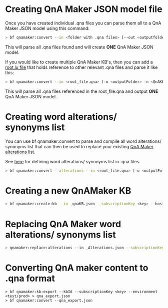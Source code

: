 # Creating QnA Maker JSON model file

Once you have created individual .qna files you can parse them all to a QnA Maker JSON model using this command: 
```bash
> bf qnamaker:convert --in <folder with .qna files> [--out <outputfolder> --name <QnAKBName>]
```

This will parse all .qna files found and will create **ONE** QnA Maker JSON model. 

If you would like to create multiple QnA Maker KB's, then you can add a [root.lu file](../examples/en-us/root.lu) that holds reference to other relevant .qna files and parse it like this: 

```bash
> bf qnamaker:convert --in <root_file.qna> [-o <outputFolder> -n <QnAKBName> --log]
```

This will parse all .qna files referenced in the root_file.qna and output **ONE** QnA Maker JSON model. 

# Creating word alterations/ synonyms list
You can use bf qnamaker:convert to parse and compile all word alterations/ synonyms list that can then be used to replace your existing [QnA Maker alterations](https://westus.dev.cognitive.microsoft.com/docs/services/5a93fcf85b4ccd136866eb37/operations/5ac266295b4ccd1554da75fd) list. 

See [here](https://docs.microsoft.com/en-us/azure/bot-service/file-format/bot-builder-qna-file-format?view=azure-bot-service-4.0#qna-maker-alterations) for defining word alterations/ synonyms list in .qna files.

```bash
> bf qnamaker:convert --alterations --in <root_file.qna> [-o <outputFolder> -n <QnAKBName> --log]
```

# Creating a new QnAMaker KB

```bash
> bf qnamaker:create:kb --in _qnaKB.json --subscriptionKey <key> --hostname <url> --endpointKey <key>
```

# Replacing QnA Maker word alterations/ synonyms list

```bash
> qnamaker:replace:alterations --in _Alterations.json --subscriptionKey <key> --hostname <url> --endpointKey <key>
```

# Converting QnA maker content to .qna format

```
> bf qnamaker:kb:export --kbId --subscriptionKey <key> --environment <test/prod> > qna_export.json
> bf qnamaker:convert --qna_export.json
```
